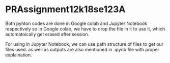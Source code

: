 # PRAssignment12k18se123A

Both pyhton codes are done in Google colab and Jupyter Notebook respectively
so in Google colab, we have to drop the file in it to use it, which automatoically get erased after session.

For using in Jupyter Notebook, we can use path structure of files to get our files used.
as well as outputs are also mentioned in .ipynb file with proper explaination.
